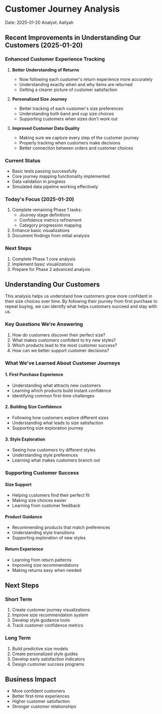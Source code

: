 # Customer Journey Analysis
Date: 2025-01-20
Analyst: Aaliyah

## Recent Improvements in Understanding Our Customers (2025-01-20)

### Enhanced Customer Experience Tracking
1. **Better Understanding of Returns**
   - Now following each customer's return experience more accurately
   - Understanding exactly when and why items are returned
   - Getting a clearer picture of customer satisfaction

2. **Personalized Size Journey**
   - Better tracking of each customer's size preferences
   - Understanding both band and cup size choices
   - Supporting customers when sizes don't work out

3. **Improved Customer Data Quality**
   - Making sure we capture every step of the customer journey
   - Properly tracking when customers make decisions
   - Better connection between orders and customer choices

### Current Status
- Basic tests passing successfully
- Core journey mapping functionality implemented
- Data validation in progress
- Simulated data pipeline working effectively

### Today's Focus (2025-01-20)
1. Complete remaining Phase 1 tasks:
   - Journey stage definitions
   - Confidence metrics refinement
   - Category progression mapping
2. Enhance basic visualizations
3. Document findings from initial analysis

### Next Steps
1. Complete Phase 1 core analysis
2. Implement basic visualizations
3. Prepare for Phase 2 advanced analysis

## Understanding Our Customers

This analysis helps us understand how customers grow more confident in their size choices over time. By following their journey from first purchase to repeat buying, we can identify what helps customers succeed and stay with us.

### Key Questions We're Answering
1. How do customers discover their perfect size?
2. What makes customers confident to try new styles?
3. Which products lead to the most customer success?
4. How can we better support customer decisions?

### What We've Learned About Customer Journeys

#### 1. First Purchase Experience
- Understanding what attracts new customers
- Learning which products build instant confidence
- Identifying common first-time challenges

#### 2. Building Size Confidence
- Following how customers explore different sizes
- Understanding what leads to size satisfaction
- Supporting size exploration journey

#### 3. Style Exploration
- Seeing how customers try different styles
- Understanding style preferences
- Learning what makes customers branch out

### Supporting Customer Success

#### Size Support
- Helping customers find their perfect fit
- Making size choices easier
- Learning from customer feedback

#### Product Guidance
- Recommending products that match preferences
- Understanding style transitions
- Supporting exploration of new styles

#### Return Experience
- Learning from return patterns
- Improving size recommendations
- Making returns easy when needed

## Next Steps

### Short Term
1. Create customer journey visualizations
2. Improve size recommendation system
3. Develop style guidance tools
4. Track customer confidence metrics

### Long Term
1. Build predictive size models
2. Create personalized style guides
3. Develop early satisfaction indicators
4. Design customer success programs

## Business Impact
- More confident customers
- Better first-time experiences
- Higher customer satisfaction
- Stronger customer relationships